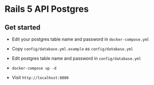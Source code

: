 # Rails 5 API Postgres

## Get started

* Edit your postgres table name and password in `docker-compose.yml`

* Copy `config/database.yml.example` as `config/database.yml`

* Edit postgres table name and password in `config/database.yml`

* `docker-compose up -d`

* Visit `http://localhost:8080`
